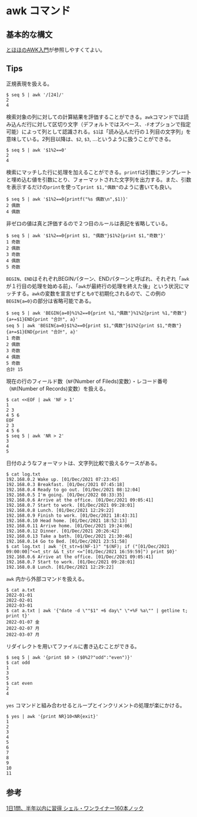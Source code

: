 # awk コマンド

## 基本的な構文

[とほほのAWK入門](https://www.tohoho-web.com/ex/awk.html)が参照しやすくてよい。

## Tips

正規表現を扱える。

```console
$ seq 5 | awk '/[24]/'
2
4
```

検索対象の列に対しての計算結果を評価することができる。`awk`コマンドでは読み込んだ行に対して区切り文字（デフォルトではスペース、`-F`オプションで指定可能）によって列として認識される。`$1`は「読み込んだ行の１列目の文字列」を意味している。2列目以降は、`$2`, `$3`, ...というように扱うことができる。

```console
$ seq 5 | awk '$1%2==0'
2
4
```

検索にマッチした行に処理を加えることができる。`printf`は引数にテンプレートと埋め込む値を引数にとり、フォーマットされた文字列を出力する。また、引数を表示するだけの`print`を使って`print $1,"偶数"`のように書いても良い。

```console
$ seq 5 | awk '$1%2==0{printf("%s 偶数\n",$1)}'
2 偶数
4 偶数
```

非ゼロの値は真と評価するので２つ目のルールは表記を省略している。

```console
$ seq 5 | awk '$1%2==0{print $1, "偶数"}$1%2{print $1,"奇数"}'
1 奇数
2 偶数
3 奇数
4 偶数
5 奇数
```

`BEGIN`、`END`はそれぞれBEGINパターン、ENDパターンと呼ばれ、それぞれ「`awk`が１行目の処理を始める前」、「`awk`が最終行の処理を終えた後」という状況にマッチする。`awk`の変数を宣言せずとも`0`で初期化されるので、この例の`BEGIN{a=0}`の部分は省略可能である。

```console
$ seq 5 | awk 'BEGIN{a=0}%1%2==0{print %1,"偶数"}%1%2{print %1,"奇数"}{a+=$1}END{print "合計", a}'
seq 5 | awk 'BEGIN{a=0}$1%2==0{print $1,"偶数"}$1%2{print $1,"奇数"}{a+=$1}END{print "合計", a}'
1 奇数
2 偶数
3 奇数
4 偶数
5 奇数
合計 15
```

現在の行のフィールド数（`NF`(Number of Fileds)変数）・レコード番号（`NR`(Number of Records)変数）を扱える。

```console
$ cat <<EOF | awk 'NF > 1'
1
2 3
4 5 6
EOF
2 3
4 5 6
$ seq 5 | awk 'NR > 2'
3
4
5
```

日付のようなフォーマットは、文字列比較で扱えるケースがある。

```console
$ cat log.txt
192.168.0.2 Wake up. [01/Dec/2021 07:23:45]
192.168.0.3 Breakfast. [01/Dec/2021 07:45:18]
192.168.0.4 Ready to go out. [01/Dec/2021 08:12:04]
192.168.0.5 I'm going. [01/Dec/2022 08:33:35]
192.168.0.6 Arrive at the office. [01/Dec/2021 09:05:41]
192.168.0.7 Start to work. [01/Dec/2021 09:28:01]
192.168.0.8 Lunch. [01/Dec/2021 12:29:22]
192.168.0.9 Finish to work. [01/Dec/2021 18:43:31]
192.168.0.10 Head home. [01/Dec/2021 18:52:13]
192.168.0.11 Arrive home. [01/Dec/2021 19:24:06]
192.168.0.12 Dinner. [01/Dec/2021 20:26:42]
192.168.0.13 Take a bath. [01/Dec/2021 21:30:46]
192.168.0.14 Go to Bed. [01/Dec/2021 23:51:58]
$ cat log.txt | awk '{t_str=$(NF-1)" "$(NF); if ("[01/Dec/2021 09:00:00]"<=t_str && t_str <="[01/Dec/2021 16:59:59]") print $0}'
192.168.0.6 Arrive at the office. [01/Dec/2021 09:05:41]
192.168.0.7 Start to work. [01/Dec/2021 09:28:01]
192.168.0.8 Lunch. [01/Dec/2021 12:29:22]
```

`awk` 内から外部コマンドを扱える。

```console
$ cat a.txt
2022-01-01
2022-02-01
2022-03-01
$ cat a.txt | awk '{"date -d \""$1" +6 day\" \"+%F %a\"" | getline t; print t}'
2022-01-07 金
2022-02-07 月
2022-03-07 月
```

リダイレクトを用いてファイルに書き込むことができる。

```console
$ seq 5 | awk '{print $0 > ($0%2?"odd":"even")}'
$ cat odd
1
3
5
$ cat even
2
4
```

`yes` コマンドと組み合わせるとループとインクリメントの処理が楽にかける。

```console
$ yes | awk '{print NR}10<NR{exit}'
1
2
3
4
5
6
7
8
9
10
11
```

## 参考

[1日1問、半年以内に習得 シェル・ワンライナー160本ノック](https://gihyo.jp/book/2021/978-4-297-12267-6)
